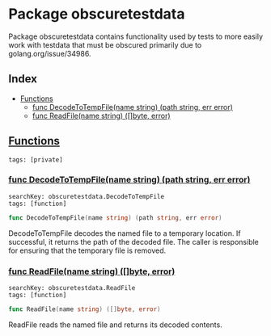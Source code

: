 # Package obscuretestdata

Package obscuretestdata contains functionality used by tests to more easily work with testdata that must be obscured primarily due to golang.org/issue/34986. 

## Index

* [Functions](#func)
    * [func DecodeToTempFile(name string) (path string, err error)](#DecodeToTempFile)
    * [func ReadFile(name string) ([]byte, error)](#ReadFile)


## <a id="func" href="#func">Functions</a>

```
tags: [private]
```

### <a id="DecodeToTempFile" href="#DecodeToTempFile">func DecodeToTempFile(name string) (path string, err error)</a>

```
searchKey: obscuretestdata.DecodeToTempFile
tags: [function]
```

```Go
func DecodeToTempFile(name string) (path string, err error)
```

DecodeToTempFile decodes the named file to a temporary location. If successful, it returns the path of the decoded file. The caller is responsible for ensuring that the temporary file is removed. 

### <a id="ReadFile" href="#ReadFile">func ReadFile(name string) ([]byte, error)</a>

```
searchKey: obscuretestdata.ReadFile
tags: [function]
```

```Go
func ReadFile(name string) ([]byte, error)
```

ReadFile reads the named file and returns its decoded contents. 

